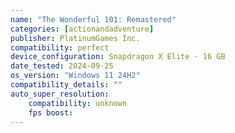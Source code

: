 ```yaml
---
name: "The Wonderful 101: Remastered"
categories: [actionandadventure]
publisher: PlatinumGames Inc.
compatibility: perfect
device_configuration: Snapdragon X Elite - 16 GB
date_tested: 2024-09-25
os_version: "Windows 11 24H2"
compatibility_details: ""
auto_super_resolution:
    compatibility: unknown
    fps boost: 
---
```

